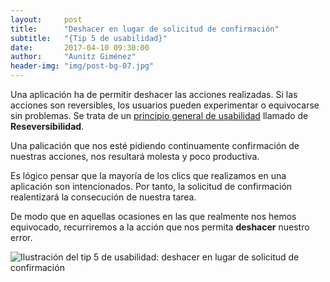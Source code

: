 ```yaml
---
layout:     post
title:      "Deshacer en lugar de solicitud de confirmación"
subtitle:   "{Tip 5 de usabilidad}"
date:       2017-04-10 09:30:00
author:     "Aunitz Giménez"
header-img: "img/post-bg-07.jpg"
---
```


<p>Una aplicación ha de permitir deshacer las acciones realizadas. Si las acciones son reversibles, los usuarios pueden experimentar o equivocarse sin problemas. Se trata de un <a href="{{ site.baseurl }}/principios-usabilidad/">principio general de usabilidad</a> llamado de <strong>Reseversibilidad</strong>.</p>

<p>Una palicación que nos esté pidiendo continuamente confirmación de nuestras acciones, nos resultará molesta y poco productiva.</p>

<p>Es lógico pensar que la mayoría de los clics que realizamos en una aplicación son intencionados. Por tanto, la solicitud de confirmación realentizará la consecución de nuestra tarea.</p>

<p>De modo que en aquellas ocasiones en las que realmente nos hemos equivocado, recurriremos a la acción que nos permita <strong>deshacer</strong> nuestro error.</p>

<p><img src="{{ site.baseurl }}/img/tip-5-deshacer.png" alt="Ilustración del tip 5 de usabilidad: deshacer en lugar de solicitud de confirmación"></p>